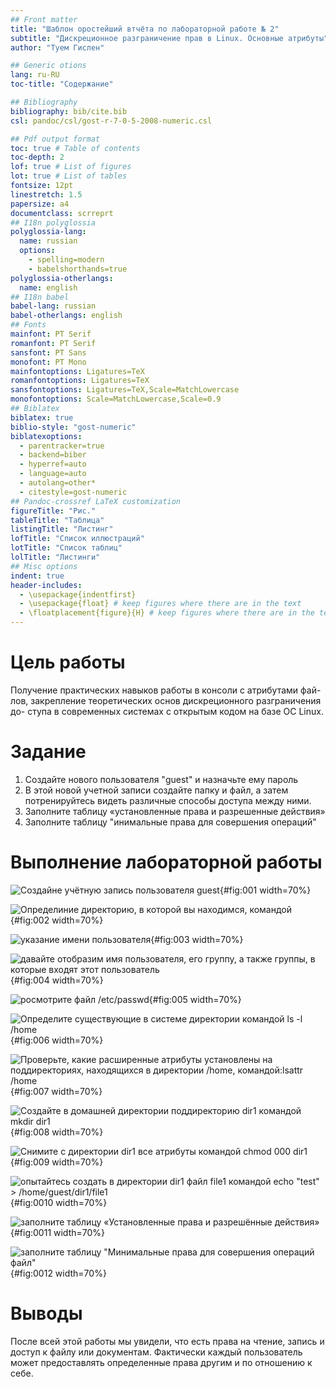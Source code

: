 ```yaml
---
## Front matter
title: "Шаблон оростейший втчёта по лабораторной работе № 2"
subtitle: "Дискреционное разграничение прав в Linux. Основные атрибуты"
author: "Туем Гислен"

## Generic otions
lang: ru-RU
toc-title: "Содержание"

## Bibliography
bibliography: bib/cite.bib
csl: pandoc/csl/gost-r-7-0-5-2008-numeric.csl

## Pdf output format
toc: true # Table of contents
toc-depth: 2
lof: true # List of figures
lot: true # List of tables
fontsize: 12pt
linestretch: 1.5
papersize: a4
documentclass: scrreprt
## I18n polyglossia
polyglossia-lang:
  name: russian
  options:
	- spelling=modern
	- babelshorthands=true
polyglossia-otherlangs:
  name: english
## I18n babel
babel-lang: russian
babel-otherlangs: english
## Fonts
mainfont: PT Serif
romanfont: PT Serif
sansfont: PT Sans
monofont: PT Mono
mainfontoptions: Ligatures=TeX
romanfontoptions: Ligatures=TeX
sansfontoptions: Ligatures=TeX,Scale=MatchLowercase
monofontoptions: Scale=MatchLowercase,Scale=0.9
## Biblatex
biblatex: true
biblio-style: "gost-numeric"
biblatexoptions:
  - parentracker=true
  - backend=biber
  - hyperref=auto
  - language=auto
  - autolang=other*
  - citestyle=gost-numeric
## Pandoc-crossref LaTeX customization
figureTitle: "Рис."
tableTitle: "Таблица"
listingTitle: "Листинг"
lofTitle: "Список иллюстраций"
lotTitle: "Список таблиц"
lolTitle: "Листинги"
## Misc options
indent: true
header-includes:
  - \usepackage{indentfirst}
  - \usepackage{float} # keep figures where there are in the text
  - \floatplacement{figure}{H} # keep figures where there are in the text
---
```


# Цель работы

Получение практических навыков работы в консоли с атрибутами фай-
лов, закрепление теоретических основ дискреционного разграничения до-
ступа в современных системах с открытым кодом на базе ОС Linux.

# Задание
1. Создайте нового пользователя "guest" и назначьте ему пароль
2. В этой новой учетной записи создайте папку и файл, а затем потренируйтесь видеть различные способы доступа между ними.
3. Заполните таблицу «установленные права и разрешенные действия»
4. Заполните таблицу "инимальные права для совершения операций"

# Выполнение лабораторной работы



![Создайне учётную запись пользователя guest](image/1.png){#fig:001 width=70%}



![Определиние директорию, в которой вы находимся, командой](image/2.jpg){#fig:002 width=70%}



![указание имени пользователя ](image/3.jpg){#fig:003 width=70%}


![давайте отобразим имя пользователя, его группу, а также группы, в которые входят этот пользователь ](image/4.jpg){#fig:004 width=70%}



![росмотрите файл /etc/passwd](image/5.jpg){#fig:005 width=70%}



![Определите существующие в системе директории командой ls -l /home ](image/6.jpg){#fig:006 width=70%}



![Проверьте, какие расширенные атрибуты установлены на поддиректориях, находящихся в директории /home, командой:lsattr /home](image/7.jpg){#fig:007 width=70%}



![Создайте в домашней директории поддиректорию dir1 командой mkdir dir1](image/8.jpg){#fig:008 width=70%}




![Снимите с директории dir1 все атрибуты командой chmod 000 dir1](image/9.jpg){#fig:009 width=70%}



![опытайтесь создать в директории dir1 файл file1 командой echo "test" > /home/guest/dir1/file1](image/10.jpg){#fig:0010 width=70%}



![заполните таблицу «Установленные права и разрешённые действия»](image/11.jpg){#fig:0011 width=70%}



![заполните таблицу "Минимальные права для совершения операций файл"](image/12.jpg){#fig:0012 width=70%}




# Выводы

После всей этой работы мы увидели, что есть права на чтение, запись и доступ к файлу или документам. Фактически каждый пользователь может предоставлять определенные права другим и по отношению к себе.
